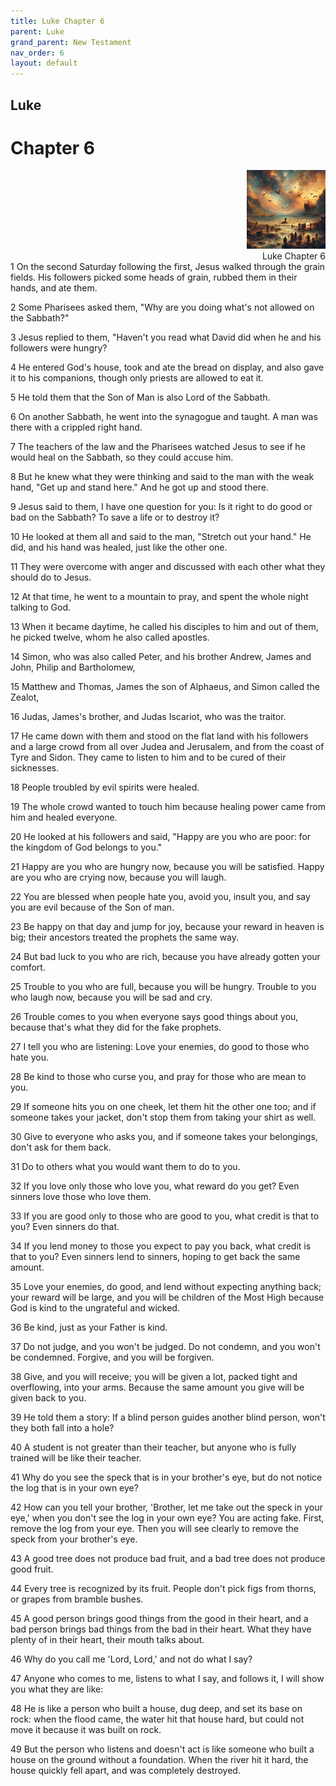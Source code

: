 ```yaml
---
title: Luke Chapter 6
parent: Luke
grand_parent: New Testament
nav_order: 6
layout: default
---
```


## Luke

# Chapter 6

<div style="clear: both; text-align: right;">
    <img src="/assets/Image/Luke/500/6.jpg" alt="Luke Chapter 6" class="chapter-image" style="max-width: 25%; height: auto;"/>
    <figcaption style="font-size: 14px;">Luke Chapter 6</figcaption>
</div>
1 On the second Saturday following the first, Jesus walked through the grain fields. His followers picked some heads of grain, rubbed them in their hands, and ate them.

2 Some Pharisees asked them, "Why are you doing what's not allowed on the Sabbath?"

3 Jesus replied to them, "Haven't you read what David did when he and his followers were hungry?

4 He entered God's house, took and ate the bread on display, and also gave it to his companions, though only priests are allowed to eat it.

5 He told them that the Son of Man is also Lord of the Sabbath.

6 On another Sabbath, he went into the synagogue and taught. A man was there with a crippled right hand.

7 The teachers of the law and the Pharisees watched Jesus to see if he would heal on the Sabbath, so they could accuse him.

8 But he knew what they were thinking and said to the man with the weak hand, "Get up and stand here." And he got up and stood there.

9 Jesus said to them, I have one question for you: Is it right to do good or bad on the Sabbath? To save a life or to destroy it?

10 He looked at them all and said to the man, "Stretch out your hand." He did, and his hand was healed, just like the other one.

11 They were overcome with anger and discussed with each other what they should do to Jesus.

12 At that time, he went to a mountain to pray, and spent the whole night talking to God.

13 When it became daytime, he called his disciples to him and out of them, he picked twelve, whom he also called apostles.

14 Simon, who was also called Peter, and his brother Andrew, James and John, Philip and Bartholomew,

15 Matthew and Thomas, James the son of Alphaeus, and Simon called the Zealot,

16 Judas, James's brother, and Judas Iscariot, who was the traitor.

17 He came down with them and stood on the flat land with his followers and a large crowd from all over Judea and Jerusalem, and from the coast of Tyre and Sidon. They came to listen to him and to be cured of their sicknesses.

18 People troubled by evil spirits were healed.

19 The whole crowd wanted to touch him because healing power came from him and healed everyone.

20 He looked at his followers and said, "Happy are you who are poor: for the kingdom of God belongs to you."

21 Happy are you who are hungry now, because you will be satisfied. Happy are you who are crying now, because you will laugh.

22 You are blessed when people hate you, avoid you, insult you, and say you are evil because of the Son of man.

23 Be happy on that day and jump for joy, because your reward in heaven is big; their ancestors treated the prophets the same way.

24 But bad luck to you who are rich, because you have already gotten your comfort.

25 Trouble to you who are full, because you will be hungry. Trouble to you who laugh now, because you will be sad and cry.

26 Trouble comes to you when everyone says good things about you, because that's what they did for the fake prophets.

27 I tell you who are listening: Love your enemies, do good to those who hate you.

28 Be kind to those who curse you, and pray for those who are mean to you.

29 If someone hits you on one cheek, let them hit the other one too; and if someone takes your jacket, don't stop them from taking your shirt as well.

30 Give to everyone who asks you, and if someone takes your belongings, don't ask for them back.

31 Do to others what you would want them to do to you.

32 If you love only those who love you, what reward do you get? Even sinners love those who love them.

33 If you are good only to those who are good to you, what credit is that to you? Even sinners do that.

34 If you lend money to those you expect to pay you back, what credit is that to you? Even sinners lend to sinners, hoping to get back the same amount.

35 Love your enemies, do good, and lend without expecting anything back; your reward will be large, and you will be children of the Most High because God is kind to the ungrateful and wicked.

36 Be kind, just as your Father is kind.

37 Do not judge, and you won't be judged. Do not condemn, and you won't be condemned. Forgive, and you will be forgiven.

38 Give, and you will receive; you will be given a lot, packed tight and overflowing, into your arms. Because the same amount you give will be given back to you.

39 He told them a story: If a blind person guides another blind person, won't they both fall into a hole?

40 A student is not greater than their teacher, but anyone who is fully trained will be like their teacher.

41 Why do you see the speck that is in your brother's eye, but do not notice the log that is in your own eye?

42 How can you tell your brother, 'Brother, let me take out the speck in your eye,' when you don't see the log in your own eye? You are acting fake. First, remove the log from your eye. Then you will see clearly to remove the speck from your brother's eye.

43 A good tree does not produce bad fruit, and a bad tree does not produce good fruit.

44 Every tree is recognized by its fruit. People don't pick figs from thorns, or grapes from bramble bushes.

45 A good person brings good things from the good in their heart, and a bad person brings bad things from the bad in their heart. What they have plenty of in their heart, their mouth talks about.

46 Why do you call me 'Lord, Lord,' and not do what I say?

47 Anyone who comes to me, listens to what I say, and follows it, I will show you what they are like:

48 He is like a person who built a house, dug deep, and set its base on rock: when the flood came, the water hit that house hard, but could not move it because it was built on rock.

49 But the person who listens and doesn't act is like someone who built a house on the ground without a foundation. When the river hit it hard, the house quickly fell apart, and was completely destroyed.


